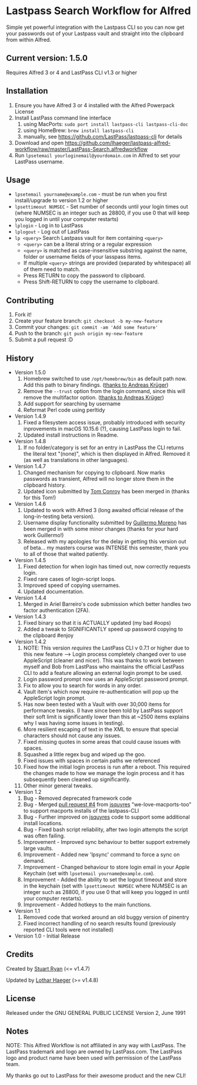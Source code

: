 # Lastpass Search Workflow for Alfred

Simple yet powerful integration with the Lastpass CLI so you can now get your passwords out of your Lastpass vault and straight into the clipboard from within Alfred.

## Current version: 1.5.0
Requires Alfred 3 or 4 and LastPass CLI v1.3 or higher

## Installation

1. Ensure you have Alfred 3 or 4 installed with the Alfred Powerpack License
2. Install LastPass command line interface
	1. using MacPorts: `sudo port install lastpass-cli lastpass-cli-doc`
	2. using HomeBrew: `brew install lastpass-cli`
    3. manually, see https://github.com/LastPass/lastpass-cli for details
3. Download and open https://github.com/lhaeger/lastpass-alfred-workflow/raw/master/LastPass-Search.alfredworkflow
4. Run `lpsetemail yourloginemail@yourdomain.com` in Alfred to set your LastPass username.

## Usage

* `lpsetemail yourname@example.com` - must be run when you first install/upgrade to version 1.2 or higher
* `lpsettimeout NUMSEC` - Set number of seconds until your login times out (where NUMSEC is an integer such as 28800, if you use 0 that will keep you logged in until your computer restarts)
* `lplogin` - Log in to LastPass
* `lplogout` - Log out of LastPass
* `lp <query>` Search Lastpass vault for item containing `<query>` 
	* `<query>` can be a literal string or a regular expression
	* `<query>` is matched as case-insensitive substring against the name, folder or username fields of your lasspass items.
	* If multiple `<query>` strings are provided (separated by whitespace) all of them need to match.
	* Press RETURN to copy the password to clipboard.
	* Press Shift-RETURN to copy the username to clipboard.

## Contributing

1. Fork it!
2. Create your feature branch: `git checkout -b my-new-feature`
3. Commit your changes: `git commit -am 'Add some feature'`
4. Push to the branch: `git push origin my-new-feature`
5. Submit a pull request :D

## History

* Version 1.5.0
	1. Homebrew switched to use `/opt/homebrew/bin` as default path now. Add this path to binary findings. ([thanks to Andreas Krüger](https://github.com/lhaeger/lastpass-alfred-workflow/pull/1))
	2. Remove the `--trust` option from the login command, since this will remove the multifactor option. ([thanks to Andreas Krüger](https://github.com/lhaeger/lastpass-alfred-workflow/pull/1))
	3. Add support for searching by username
	4. Reformat Perl code using perltidy
* Version 1.4.9
	1. Fixed a filesystem access issue, probably introduced with security inprovements in macOS 10.15.6 (?), causing LastPass login to fail.
    2. Updated install instructions in Readme.
* Version 1.4.8
	1. If no folder/category is set for an entry in LastPass the CLI returns the literal text "(none)", which is then displayed in Alfred. Removed it (as well as translations in other languages).
* Version 1.4.7
	1. Changed mechanism for copying to clipboard. Now marks passwords as transient, Alfred will no longer store them in the clipboard history.
	2. Updated icon submitted by [Tom Conroy](https://github.com/tconroy) has been merged in (thanks for this Tom!)
* Version 1.4.6
	1. Updated to work with Alfred 3 (long awaited official release of the long-in-testing beta version).
	2. Username display functionality submitted by [Guillermo Moreno](https://github.com/gmq) has been merged in with some minor changes (thanks for your hard work Guillermo!)
	3. Released with my apologies for the delay in getting this version out of beta... my masters course was INTENSE this semester, thank you to all of those that waited patiently.
* Version 1.4.5
	1. Fixed detection for when login has timed out, now correctly requests login.
	2. Fixed rare cases of login-script loops.
	3. Improved speed of copying usernames.
	4. Updated documentation.
* Version 1.4.4
	1. Merged in Ariel Barreiro's code submission which better handles two factor authentication (2FA).
* Version 1.4.3
	1. Fixed binary so that it is ACTUALLY updated (my bad #oops)
	2. Added a tweak to SIGNIFICANTLY speed up password copying to the clipboard #enjoy
* Version 1.4.2
	1. NOTE: This version *requires* the LastPass CLI v 0.7.1 or higher due to this new feature --> Login process completely changed over to use AppleScript (cleaner and nicer). This was thanks to work between myself and Bob from LastPass who maintains the official LastPass CLI to add a feature allowing an external login prompt to be used.
	2. Login password prompt now uses an AppleScript password prompt.
	3. Fix to allow you to search for words in any order.
	4. Vault item's which now require re-authentication will pop up the AppleScript login prompt.
	5. Has now been tested with a Vault with over 30,000 items for performance tweaks. (I have since been told by LastPass support their soft limit is significantly lower than this at ~2500 items explains why I was having some issues in testing).
	6. More resilient escaping of text in the XML to ensure that special characters should not cause any issues.
	7. Fixed missing quotes in some areas that could cause issues with spaces.
	8. Squashed a little regex bug and wiped up the goo.
	9. Fixed issues with spaces in certain paths we referenced
	10. Fixed how the initial login process is run after a reboot. This required the changes made to how we manage the login process and it has subsequently been cleaned up significantly.
	11. Other minor general tweaks.
* Version 1.2
	1. Bug - Removed deprecated framework code
	2. Bug - Merged [pull request #4](https://github.com/stuartcryan/lastpass-alfred-workflow/pull/4) from [jsquyres](https://github.com/jsquyres) "we-love-macports-too" to support macports installs of the lastpass-CLI
	3. Bug - Further improved on [jsquyres](https://github.com/jsquyres) code to support some additional install locations.
	4. Bug - Fixed bash script reliability, after two login attempts the script was often failing.
	3. Improvement - Improved sync behaviour to better support extremely large vaults.
	4. Improvement - Added new 'lpsync' command to force a sync on demand.
	5. Improvement - Changed behaviour to store login email in your Apple Keychain (set with `lpsetemail yourname@example.com`).
	6. Improvement - Added the ability to set the logout timeout and store in the keychain (set with `lpsettimeout NUMSEC` where NUMSEC is an integer such as 28800, if you use 0 that will keep you logged in until your computer restarts).
	7. Improvement - Added hotkeys to the main functions.
* Version 1.1
	1. Removed code that worked around an old buggy version of pinentry
	2. Fixed incorrect handling of no search results found (previously reported CLI tools were not installed)
* Version 1.0 - Initial Release

## Credits

Created by [Stuart Ryan](http://stuartryan.com) (<= v1.4.7) 

Updated by [Lothar Haeger](https://github.com/lhaeger) (>= v1.4.8)

## License

Released under the GNU GENERAL PUBLIC LICENSE Version 2, June 1991

## Notes
NOTE: This Alfred Workflow is not affiliated in any way with LastPass. The LastPass trademark and logo are owned by LastPass.com. The LastPass logo and product name have been used with permission of the LastPass team.

My thanks go out to LastPass for their awesome product and the new CLI!
